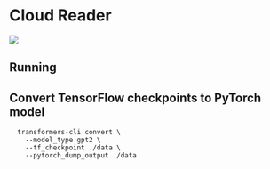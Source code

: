 # Cloud Reader

![](https://i.pinimg.com/originals/b0/be/d0/b0bed08fc3f26cf9ebf6be9e5f11755c.gif)


## Running


## Convert TensorFlow checkpoints to PyTorch model
```
  transformers-cli convert \
    --model_type gpt2 \
    --tf_checkpoint ./data \ 
    --pytorch_dump_output ./data
```

